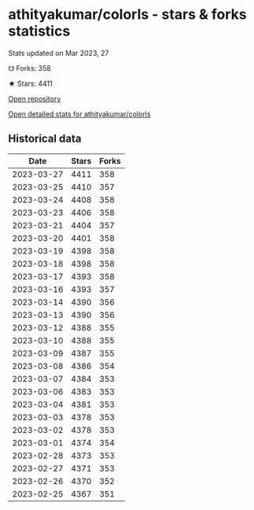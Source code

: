 # athityakumar/colorls - stars & forks statistics

Stats updated on Mar 2023, 27

☋ Forks: 358

★ Stars: 4411

[Open repository](https://github.com/athityakumar/colorls)

[Open detailed stats for athityakumar/colorls](https://reviewgithub.com/rep/athityakumar/colorls)

## Historical data
| Date | Stars | Forks |
|------|-------|-------|
| 2023-03-27 | 4411 | 358 | 
| 2023-03-25 | 4410 | 357 | 
| 2023-03-24 | 4408 | 358 | 
| 2023-03-23 | 4406 | 358 | 
| 2023-03-21 | 4404 | 357 | 
| 2023-03-20 | 4401 | 358 | 
| 2023-03-19 | 4398 | 358 | 
| 2023-03-18 | 4398 | 358 | 
| 2023-03-17 | 4393 | 358 | 
| 2023-03-16 | 4393 | 357 | 
| 2023-03-14 | 4390 | 356 | 
| 2023-03-13 | 4390 | 356 | 
| 2023-03-12 | 4388 | 355 | 
| 2023-03-10 | 4388 | 355 | 
| 2023-03-09 | 4387 | 355 | 
| 2023-03-08 | 4386 | 354 | 
| 2023-03-07 | 4384 | 353 | 
| 2023-03-06 | 4383 | 353 | 
| 2023-03-04 | 4381 | 353 | 
| 2023-03-03 | 4378 | 353 | 
| 2023-03-02 | 4378 | 353 | 
| 2023-03-01 | 4374 | 354 | 
| 2023-02-28 | 4373 | 353 | 
| 2023-02-27 | 4371 | 353 | 
| 2023-02-26 | 4370 | 352 | 
| 2023-02-25 | 4367 | 351 | 

